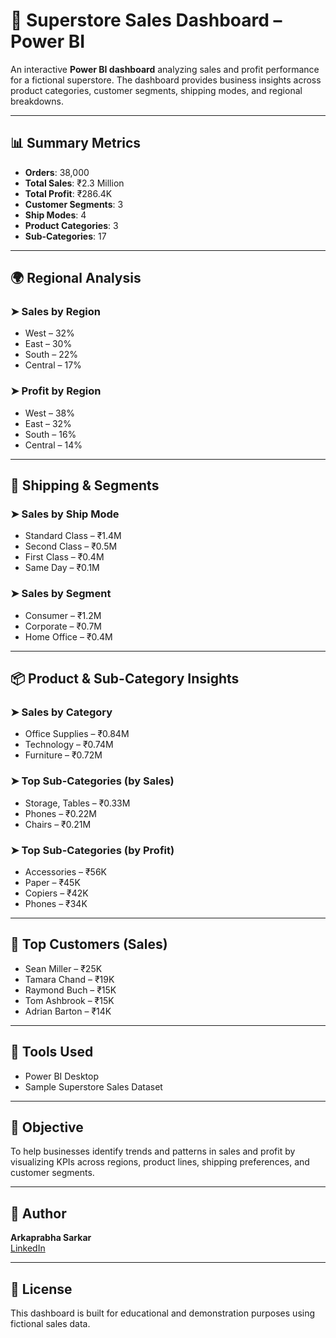 # 🛒 Superstore Sales Dashboard – Power BI

An interactive **Power BI dashboard** analyzing sales and profit performance for a fictional superstore. The dashboard provides business insights across product categories, customer segments, shipping modes, and regional breakdowns.

---

## 📊 Summary Metrics

- **Orders**: 38,000  
- **Total Sales**: ₹2.3 Million  
- **Total Profit**: ₹286.4K  
- **Customer Segments**: 3  
- **Ship Modes**: 4  
- **Product Categories**: 3  
- **Sub-Categories**: 17  

---

## 🌍 Regional Analysis

### ➤ Sales by Region
- West – 32%  
- East – 30%  
- South – 22%  
- Central – 17%

### ➤ Profit by Region
- West – 38%  
- East – 32%  
- South – 16%  
- Central – 14%

---

## 🚚 Shipping & Segments

### ➤ Sales by Ship Mode
- Standard Class – ₹1.4M  
- Second Class – ₹0.5M  
- First Class – ₹0.4M  
- Same Day – ₹0.1M  

### ➤ Sales by Segment
- Consumer – ₹1.2M  
- Corporate – ₹0.7M  
- Home Office – ₹0.4M  

---

## 📦 Product & Sub-Category Insights

### ➤ Sales by Category
- Office Supplies – ₹0.84M  
- Technology – ₹0.74M  
- Furniture – ₹0.72M  

### ➤ Top Sub-Categories (by Sales)
- Storage, Tables – ₹0.33M  
- Phones – ₹0.22M  
- Chairs – ₹0.21M  

### ➤ Top Sub-Categories (by Profit)
- Accessories – ₹56K  
- Paper – ₹45K  
- Copiers – ₹42K  
- Phones – ₹34K  

---

## 👤 Top Customers (Sales)

- Sean Miller – ₹25K  
- Tamara Chand – ₹19K  
- Raymond Buch – ₹15K  
- Tom Ashbrook – ₹15K  
- Adrian Barton – ₹14K  

---

## 🧰 Tools Used

- Power BI Desktop  
- Sample Superstore Sales Dataset

---

## 🎯 Objective

To help businesses identify trends and patterns in sales and profit by visualizing KPIs across regions, product lines, shipping preferences, and customer segments.

---

## 👤 Author

**Arkaprabha Sarkar**  
[LinkedIn](https://www.linkedin.com/in/arkaprabha-sarkar-5b6302287)

---

## 📄 License

This dashboard is built for educational and demonstration purposes using fictional sales data.
